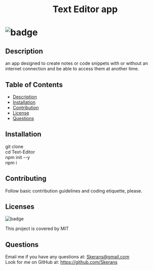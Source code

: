 <h1 align="center"> Text Editor app <h1>

![badge](https://img.shields.io/badge/license-MIT-blue)

## Description
an app designed to create notes or code snippets with or without an internet connection and be able to access them at another time.

## Table of Contents
- [Description](#description) 
- [Installation](#installation)
- [Contribution](#contribution)
- [License](#license)
- [Questions](#questions)

## Installation
git clone </br>
cd Text-Editor</br>
npm init --y </br>
npm i </br>

## Contributing
Follow basic contribution guidelines and coding etiquette, please.

## Licenses 
![badge](https://img.shields.io/badge/license-MIT-blue)</br>

This project is covered by MIT

## Questions
Email me if you have any questions at: Skerans@gmail.com</br>
Look for me on GitHub at: https://github.com/Skerans
